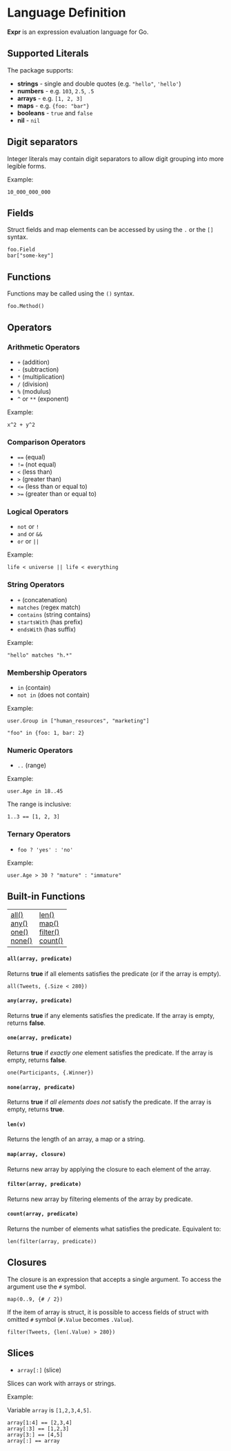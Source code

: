 # Language Definition

**Expr** is an expression evaluation language for Go.

## Supported Literals

The package supports:

* **strings** - single and double quotes (e.g. `"hello"`, `'hello'`)
* **numbers** - e.g. `103`, `2.5`, `.5`
* **arrays** - e.g. `[1, 2, 3]`
* **maps** - e.g. `{foo: "bar"}`
* **booleans** - `true` and `false`
* **nil** - `nil`

## Digit separators

Integer literals may contain digit separators to allow digit grouping into more legible forms.

Example:

```
10_000_000_000
```

## Fields

Struct fields and map elements can be accessed by using the `.` or the `[]` syntax.

```
foo.Field
bar["some-key"]
```

## Functions

Functions may be called using the `()` syntax.

```
foo.Method()
```

## Operators

### Arithmetic Operators

* `+` (addition)
* `-` (subtraction)
* `*` (multiplication)
* `/` (division)
* `%` (modulus)
* `^` or `**` (exponent)

Example:

```
x^2 + y^2
``` 

### Comparison Operators

* `==` (equal)
* `!=` (not equal)
* `<` (less than)
* `>` (greater than)
* `<=` (less than or equal to)
* `>=` (greater than or equal to)

### Logical Operators

* `not` or `!`
* `and` or `&&`
* `or` or `||`

Example:

```
life < universe || life < everything
```

### String Operators

* `+` (concatenation)
* `matches` (regex match)
* `contains` (string contains)
* `startsWith` (has prefix)
* `endsWith` (has suffix)

Example:

```
"hello" matches "h.*"
```

### Membership Operators

* `in` (contain)
* `not in` (does not contain)

Example:

```
user.Group in ["human_resources", "marketing"]
```

```
"foo" in {foo: 1, bar: 2}
```

### Numeric Operators

* `..` (range)

Example:

```
user.Age in 18..45
```

The range is inclusive:

```
1..3 == [1, 2, 3]
```

### Ternary Operators

* `foo ? 'yes' : 'no'`

Example:

```
user.Age > 30 ? "mature" : "immature"
```

## Built-in Functions

<table>
<tr>
  <td>
    <a href="#all">all()</a><br>
    <a href="#any">any()</a><br>
    <a href="#len">one()</a><br>
    <a href="#none">none()</a><br>
  </td>
  <td>
    <a href="#len">len()</a><br>
    <a href="#map">map()</a><br>
    <a href="#filter">filter()</a><br>
    <a href="#count">count()</a><br>    
  </td>
</tr>
</table>


#### `all(array, predicate)`

Returns **true** if all elements satisfies the predicate (or if the array is empty).

```
all(Tweets, {.Size < 280})
```

#### `any(array, predicate)`

Returns **true** if any elements satisfies the predicate. If the array is empty, returns **false**.


#### `one(array, predicate)`

Returns **true** if _exactly one_ element satisfies the predicate. If the array is empty, returns **false**.

```
one(Participants, {.Winner})
```

#### `none(array, predicate)`

Returns **true** if _all elements does not_ satisfy the predicate. If the array is empty, returns **true**.

#### `len(v)`

Returns the length of an array, a map or a string.

#### `map(array, closure)`

Returns new array by applying the closure to each element of the array.

#### `filter(array, predicate)`

Returns new array by filtering elements of the array by predicate.

#### `count(array, predicate)`

Returns the number of elements what satisfies the predicate. Equivalent to:

```
len(filter(array, predicate))
```

## Closures

The closure is an expression that accepts a single argument. To access 
the argument use the `#` symbol.

```
map(0..9, {# / 2})
```

If the item of array is struct, it is possible to access fields of struct with 
omitted `#` symbol (`#.Value` becomes `.Value`).

```
filter(Tweets, {len(.Value) > 280})
```

## Slices

* `array[:]` (slice)

Slices can work with arrays or strings.

Example:

Variable `array` is `[1,2,3,4,5]`.

```
array[1:4] == [2,3,4]
array[:3] == [1,2,3]
array[3:] == [4,5]
array[:] == array
```
